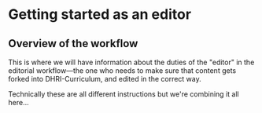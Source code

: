 # Getting started as an editor

## Overview of the workflow

This is where we will have information about the duties of the "editor" in the editorial workflow—the one who needs to make sure that content gets forked into DHRI-Curriculum, and edited in the correct way.

Technically these are all different instructions but we're combining it all here...